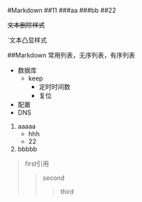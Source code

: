 #Markdown
##11
###aa
###bb
##22

~~文本删除样式~~

`文本凸显样式

##Markdown 常用列表，无序列表，有序列表
* 数据库
	* keep
		* 定时时间数
		* 复位
* 配置
* DNS

1. aaaaa
	* hhh
	* 22
2. bbbbb

> first引用
> > second
> > > third
